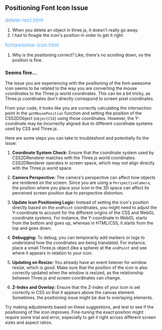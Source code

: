 ## Positioning Font Icon Issue

<span style="color:#59acf3;font-size:larger;">delete-rect.html</span>

1. When you delete an object in three.js, it doesn't really go away.
2. I had to finagle the icon's position in order to get it right.

<span style="color:#59acf3;font-size:larger;">fontawsome-icon.html</span>

1. Why is the positioning correct?  Like, there's no scrolling down, so the position is fine.

### Seems fine...

The issue you are experiencing with the positioning of the font-awesome icon seems to be related to the way you are converting the mouse coordinates to the Three.js world coordinates. This can be a bit tricky, as Three.js coordinates don't directly correspond to screen pixel coordinates.

From your code, it looks like you are correctly calculating the intersection point in the `getMousePosition` function and setting the position of the CSS2DObject (`objectCSS`) using those coordinates. However, the Y-coordinate may be incorrectly aligned due to different coordinate systems used by CSS and Three.js.

Here are some steps you can take to troubleshoot and potentially fix the issue:

1. **Coordinate System Check:** Ensure that the coordinate system used by CSS2DRenderer matches with the Three.js world coordinates. CSS2DRenderer operates in screen space, which may not align directly with the Three.js world space.

2. **Camera Perspective:** The camera's perspective can affect how objects are rendered on the screen. Since you are using a `PerspectiveCamera`, the position where you place your icon in the 3D space can affect its perceived screen position due to perspective distortion.

3. **Update Icon Positioning Logic:** Instead of setting the icon's position directly based on the `endPoint` coordinates, you might need to adjust the Y-coordinate to account for the different origins of the CSS and WebGL coordinate systems. For instance, the Y-coordinate in WebGL starts from the bottom and goes up, whereas in HTML/CSS, it starts from the top and goes down.

4. **Debugging:** To debug, you can temporarily add markers or logs to understand how the coordinates are being translated. For instance, place a small Three.js object (like a sphere) at the `endPoint` and see where it appears in relation to your icon.

5. **Updating on Resize:** You already have an event listener for window resize, which is good. Make sure that the position of the icon is also correctly updated when the window is resized, as the relationship between Three.js and screen coordinates can change.

6. **Z-Index and Overlay:** Ensure that the Z-index of your icon is set correctly in CSS so that it appears above the canvas element. Sometimes, the positioning issue might be due to overlaying elements.

Try making adjustments based on these suggestions, and test to see if the positioning of the icon improves. Fine-tuning the exact position might require some trial and error, especially to get it right across different screen sizes and aspect ratios.

<br>
